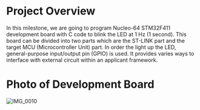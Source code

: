 # Project Overview
In this milestone, we are going to program Nucleo-64 STM32F411 development board with C code to blink the LED at 1 Hz (1 second). This board can be divided into two parts which are the ST-LINK part and the target MCU (Microcontroller Unit) part. In order the light up the LED, general-purpose input/output pin (GPIO) is used. It provides varies ways to interface with external circuit within an applicant framework.

# Photo of Development Board 
![IMG_0010](https://user-images.githubusercontent.com/93202001/167299951-86736184-b7ab-4e12-9ceb-3dda30f3bdde.jpg)




